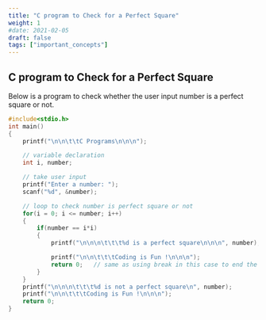 ```yaml
---
title: "C program to Check for a Perfect Square"
weight: 1
#date: 2021-02-05
draft: false
tags: ["important_concepts"]
---
```


## C program to Check for a Perfect Square

Below is a program to check whether the user input number is a perfect square or not.

```c
#include<stdio.h>
int main()
{
    printf("\n\n\t\tC Programs\n\n\n");

    // variable declaration
    int i, number;

    // take user input
    printf("Enter a number: ");
    scanf("%d", &number);

    // loop to check number is perfect square or not
    for(i = 0; i <= number; i++)
    {
        if(number == i*i)
        {
            printf("\n\n\n\t\t\t%d is a perfect square\n\n\n", number);

            printf("\n\n\t\t\tCoding is Fun !\n\n\n");
            return 0;   // same as using break in this case to end the program
        }
    }
    printf("\n\n\n\t\t\t%d is not a perfect square\n", number);
    printf("\n\n\t\t\tCoding is Fun !\n\n\n");
    return 0;
}
```
